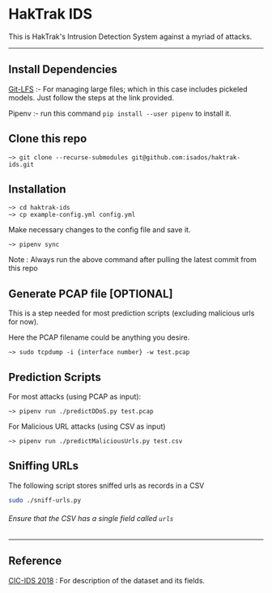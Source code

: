 # HakTrak IDS
This is HakTrak's Intrusion Detection System against a myriad of attacks.

---
## Install Dependencies

[Git-LFS](https://git-lfs.github.com/) :- For managing large files; which in this case includes pickeled models. Just follow the steps at the link provided.

Pipenv :- run this command `pip install --user pipenv` to install it.

## Clone this repo
```
~> git clone --recurse-submodules git@github.com:isados/haktrak-ids.git
```

## Installation
```
~> cd haktrak-ids
~> cp example-config.yml config.yml
```
Make necessary changes to the config file and save it.
```
~> pipenv sync
```
Note : Always run the above command after pulling the latest commit from this repo

## Generate PCAP file [OPTIONAL]
This is a step needed for most prediction scripts (excluding malicious urls for now).

Here the PCAP filename could be anything you desire.
```
~> sudo tcpdump -i {interface number} -w test.pcap
```

## Prediction Scripts
For most attacks (using PCAP as input):
```
~> pipenv run ./predictDDoS.py test.pcap
```
For Malicious URL attacks (using CSV as input)
```
~> pipenv run ./predictMaliciousUrls.py test.csv
```

## Sniffing URLs
The following script stores sniffed urls as records in a CSV
```bash
sudo ./sniff-urls.py
```
###### Ensure that the CSV has a single field called `urls`

---
## Reference
[CIC-IDS 2018]("https://www.unb.ca/cic/datasets/ids-2018.html") : For description of the dataset and its fields.